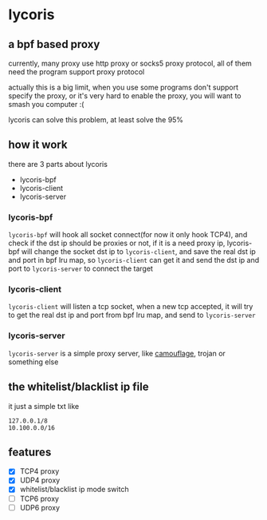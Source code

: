 # lycoris

## a bpf based proxy

currently, many proxy use http proxy or socks5 proxy protocol, all of them need the program support proxy protocol

actually this is a big limit, when you use some programs don't support specify the proxy, or it's very hard to enable
the proxy, you will want to smash you computer :(

lycoris can solve this problem, at least solve the 95%

## how it work

there are 3 parts about lycoris

- lycoris-bpf
- lycoris-client
- lycoris-server

### lycoris-bpf

`lycoris-bpf` will hook all socket connect(for now it only hook TCP4), and check if the dst ip should be proxies or not,
if it is a need proxy ip, lycoris-bpf will change the socket dst ip to `lycoris-client`, and save the real dst ip and
port in bpf lru map, so `lycoris-client` can get it and send the dst ip and port to `lycoris-server` to connect the
target

### lycoris-client

`lycoris-client` will listen a tcp socket, when a new tcp accepted, it will try to get the real dst ip and port from
bpf lru map, and send to `lycoris-server`

### lycoris-server

`lycoris-server` is a simple proxy server, like [camouflage](https://github.com/Sherlock-Holo/camouflage), trojan or
something else

## the whitelist/blacklist ip file

it just a simple txt like

```
127.0.0.1/8
10.100.0.0/16
```

## features

- [x] TCP4 proxy
- [x] UDP4 proxy
- [x] whitelist/blacklist ip mode switch
- [ ] TCP6 proxy
- [ ] UDP6 proxy
